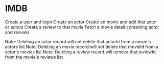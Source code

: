# IMDB
Create a user and login
Create an actor
Create an movie and add that actor or actors
Create a review to that movie
Fetch a movie detail containing actor and reviews

Note: Deleting an actor record will not delete that actorId from a movie's actors list
Note: Deleting an movie record will not delete that movieId from a actor's movies list
Note: Deleting a review record will remove that reviewId from the movie's reviews list 